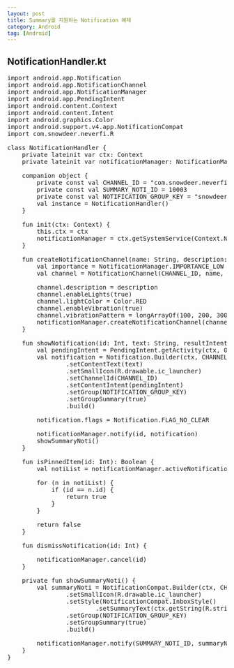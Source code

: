 ```yaml
---
layout: post
title: Summary를 지원하는 Notification 예제
category: Android
tag: [Android]
---
```


## NotificationHandler.kt

<pre class="prettyprint">
import android.app.Notification
import android.app.NotificationChannel
import android.app.NotificationManager
import android.app.PendingIntent
import android.content.Context
import android.content.Intent
import android.graphics.Color
import android.support.v4.app.NotificationCompat
import com.snowdeer.neverfi.R

class NotificationHandler {
    private lateinit var ctx: Context
    private lateinit var notificationManager: NotificationManager

    companion object {
        private const val CHANNEL_ID = "com.snowdeer.neverfi"
        private const val SUMMARY_NOTI_ID = 10003
        private const val NOTIFICATION_GROUP_KEY = "snowdeer_noti"
        val instance = NotificationHandler()
    }

    fun init(ctx: Context) {
        this.ctx = ctx
        notificationManager = ctx.getSystemService(Context.NOTIFICATION_SERVICE) as NotificationManager
    }

    fun createNotificationChannel(name: String, description: String) {
        val importance = NotificationManager.IMPORTANCE_LOW
        val channel = NotificationChannel(CHANNEL_ID, name, importance)

        channel.description = description
        channel.enableLights(true)
        channel.lightColor = Color.RED
        channel.enableVibration(true)
        channel.vibrationPattern = longArrayOf(100, 200, 300, 400, 500, 400, 300, 200, 400)
        notificationManager.createNotificationChannel(channel)
    }

    fun showNotification(id: Int, text: String, resultIntent: Intent) {
        val pendingIntent = PendingIntent.getActivity(ctx, 0, resultIntent, 0)
        val notification = Notification.Builder(ctx, CHANNEL_ID)
                .setContentText(text)
                .setSmallIcon(R.drawable.ic_launcher)
                .setChannelId(CHANNEL_ID)
                .setContentIntent(pendingIntent)
                .setGroup(NOTIFICATION_GROUP_KEY)
                .setGroupSummary(true)
                .build()

        notification.flags = Notification.FLAG_NO_CLEAR

        notificationManager.notify(id, notification)
        showSummaryNoti()
    }

    fun isPinnedItem(id: Int): Boolean {
        val notiList = notificationManager.activeNotifications

        for (n in notiList) {
            if (id == n.id) {
                return true
            }
        }

        return false
    }

    fun dismissNotification(id: Int) {

        notificationManager.cancel(id)
    }

    private fun showSummaryNoti() {
        val summaryNoti = NotificationCompat.Builder(ctx, CHANNEL_ID)
                .setSmallIcon(R.drawable.ic_launcher)
                .setStyle(NotificationCompat.InboxStyle()
                        .setSummaryText(ctx.getString(R.string.app_name)))
                .setGroup(NOTIFICATION_GROUP_KEY)
                .setGroupSummary(true)
                .build()

        notificationManager.notify(SUMMARY_NOTI_ID, summaryNoti)
    }
}
</pre>